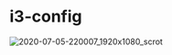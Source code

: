 # i3-config

![2020-07-05-220007_1920x1080_scrot](https://user-images.githubusercontent.com/45566380/86541194-47e5a800-bf0b-11ea-8803-6ef28937acac.png)
